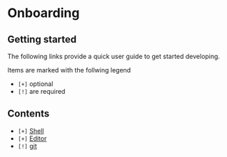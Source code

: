 # Onboarding

## Getting started

The following links provide a quick user guide to get started developing. 

Items are marked with the follwing legend
- `[+]` optional
- `[!]` are required

## Contents

- `[+]` [Shell](content/01-shell.md)
- `[+]` [Editor](/content/02-editor.md)
- `[!]` [git](content/03-git.md)
